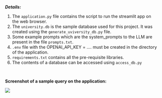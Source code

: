***Details:***

1. The `application.py` file contains the script to run the streamlit app on the web browser.
2. The `university.db` is the sample database used for this project. It was created using the `generate_uviversity_db.py` file.
3. Some example prompts which are the system_prompts to the LLM are present in the file `prompts.txt`.
4. `.env` file with the OPENAI_API_KEY = .... must be created in the directory of the application.
5. `requirements.txt` contains all the pre-requisite libraries.
6. The contents of a database can be accessed using `access_db.py`

&nbsp;
&nbsp;


**Screenshot of a sample query on the application:**


![](https://github.com/Rakshith-Ram/LLM_SQL_generator/blob/main/SQL-Query-Generator.png)
